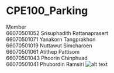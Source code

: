 # CPE100_Parking <br>
Member<br>
66070501052 Srisuphadith Rattanaprasert<br>
66070501071 Yanakorn Tangprakhon<br>
66070501019 Nuttawut Simcharoen <br>
66070501061 Atithep Pattisom<br>
66070501043 Phoorin Chinphuad<br>
66070501041 Phubordin Ramsiri
![alt text](https://github.com/[Srisuphadith]/[CPE_Parking]/blob/[main]/49862.jpg?raw=true)

